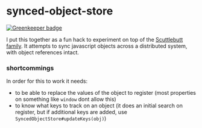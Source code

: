 # synced-object-store

[![Greenkeeper badge](https://badges.greenkeeper.io/kumavis/synced-object-store.svg)](https://greenkeeper.io/)
  
I put this together as a fun hack to experiment on top of the [Scuttlebutt family](https://github.com/dominictarr/scuttlebutt).
It attempts to sync javascript objects across a distributed system, with object references intact.

### shortcommings

In order for this to work it needs:
  - to be able to replace the values of the object to register (most properties on something like `window` dont allow this)
  - to know what keys to track on an object (it does an initial search on register, but if additional keys are added, use `SyncedObjectStore#updateKeys(obj)`)
